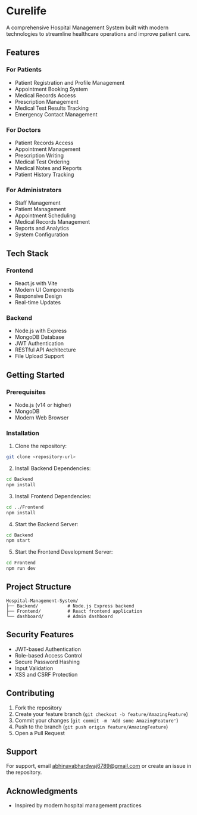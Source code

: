 # Curelife

A comprehensive Hospital Management System built with modern technologies to streamline healthcare operations and improve patient care.

## Features

### For Patients
- Patient Registration and Profile Management
- Appointment Booking System
- Medical Records Access
- Prescription Management
- Medical Test Results Tracking
- Emergency Contact Management

### For Doctors
- Patient Records Access
- Appointment Management
- Prescription Writing
- Medical Test Ordering
- Medical Notes and Reports
- Patient History Tracking

### For Administrators
- Staff Management
- Patient Management
- Appointment Scheduling
- Medical Records Management
- Reports and Analytics
- System Configuration

## Tech Stack

### Frontend
- React.js with Vite
- Modern UI Components
- Responsive Design
- Real-time Updates

### Backend
- Node.js with Express
- MongoDB Database
- JWT Authentication
- RESTful API Architecture
- File Upload Support

## Getting Started

### Prerequisites
- Node.js (v14 or higher)
- MongoDB
- Modern Web Browser

### Installation

1. Clone the repository:
```bash
git clone <repository-url>
```

2. Install Backend Dependencies:
```bash
cd Backend
npm install
```

3. Install Frontend Dependencies:
```bash
cd ../Frontend
npm install
```

4. Start the Backend Server:
```bash
cd Backend
npm start
```

5. Start the Frontend Development Server:
```bash
cd Frontend
npm run dev
```

## Project Structure

```
Hospital-Management-System/
├── Backend/           # Node.js Express backend
├── Frontend/          # React frontend application
└── dashboard/         # Admin dashboard
```

## Security Features
- JWT-based Authentication
- Role-based Access Control
- Secure Password Hashing
- Input Validation
- XSS and CSRF Protection

## Contributing

1. Fork the repository
2. Create your feature branch (`git checkout -b feature/AmazingFeature`)
3. Commit your changes (`git commit -m 'Add some AmazingFeature'`)
4. Push to the branch (`git push origin feature/AmazingFeature`)
5. Open a Pull Request



## Support

For support, email abhinavabhardwaj6789@gmail.com or create an issue in the repository.

## Acknowledgments
- Inspired by modern hospital management practices
